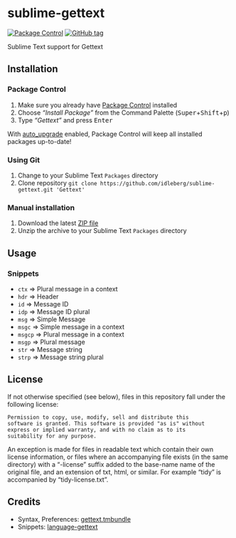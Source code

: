 # sublime-gettext

[![Package Control](https://packagecontrol.herokuapp.com/downloads/Gettext.svg?style=flat-square)](https://packagecontrol.io/packages/Gettext)
[![GitHub tag](https://img.shields.io/github/tag/idleberg/sublime-gettext.svg?style=flat-square)](https://github.com/idleberg/sublime-gettext/tags)

Sublime Text support for Gettext

## Installation

### Package Control

1. Make sure you already have [Package Control](https://packagecontrol.io/) installed
2. Choose *“Install Package”* from the Command Palette (<kbd>Super</kbd>+<kbd>Shift</kbd>+<kbd>p</kbd>)
3. Type *“Gettext”* and press <kbd>Enter</kbd>

With [auto_upgrade](http://wbond.net/sublime_packages/package_control/settings/) enabled, Package Control will keep all installed packages up-to-date!

### Using Git

1. Change to your Sublime Text `Packages` directory
2. Clone repository `git clone https://github.com/idleberg/sublime-gettext.git 'Gettext'`

### Manual installation

1. Download the latest [ZIP file](https://github.com/idleberg/sublime-gettext/archive/master.zip)
2. Unzip the archive to your Sublime Text `Packages` directory

## Usage

### Snippets

- `ctx` => Plural message in a context
- `hdr` => Header
- `id` => Message ID
- `idp` => Message ID plural
- `msg` => Simple Message
- `msgc` => Simple message in a context
- `msgcp` => Plural message in a context
- `msgp` => Plural message
- `str` => Message string
- `strp` => Message string plural

## License

If not otherwise specified (see below), files in this repository fall under the following license:

	Permission to copy, use, modify, sell and distribute this
	software is granted. This software is provided "as is" without
	express or implied warranty, and with no claim as to its
	suitability for any purpose.

An exception is made for files in readable text which contain their own license information, or files where an accompanying file exists (in the same directory) with a “-license” suffix added to the base-name name of the original file, and an extension of txt, html, or similar. For example “tidy” is accompanied by “tidy-license.txt”.

## Credits

- Syntax, Preferences: [gettext.tmbundle](https://github.com/textmate/gettext.tmbundle)
- Snippets: [language-gettext](https://github.com/ArnaudRinquin/atom-language-gettext)
